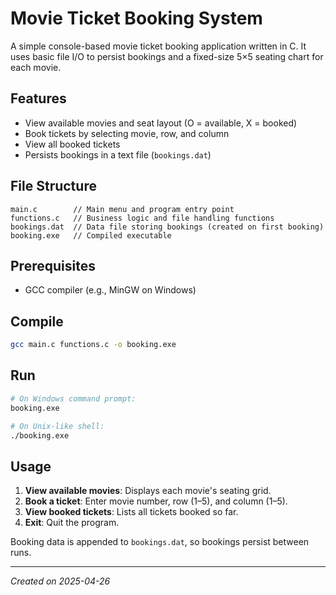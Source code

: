 # Movie Ticket Booking System

A simple console-based movie ticket booking application written in C. It uses basic file I/O to persist bookings and a fixed-size 5×5 seating chart for each movie.

## Features
- View available movies and seat layout (O = available, X = booked)
- Book tickets by selecting movie, row, and column
- View all booked tickets
- Persists bookings in a text file (`bookings.dat`)

## File Structure
```
main.c        // Main menu and program entry point
functions.c   // Business logic and file handling functions
bookings.dat  // Data file storing bookings (created on first booking)
booking.exe   // Compiled executable
``` 

## Prerequisites
- GCC compiler (e.g., MinGW on Windows)

## Compile
```bash
gcc main.c functions.c -o booking.exe
```

## Run
```bash
# On Windows command prompt:
booking.exe

# On Unix-like shell:
./booking.exe
```

## Usage
1. **View available movies**: Displays each movie's seating grid.
2. **Book a ticket**: Enter movie number, row (1–5), and column (1–5).
3. **View booked tickets**: Lists all tickets booked so far.
4. **Exit**: Quit the program.

Booking data is appended to `bookings.dat`, so bookings persist between runs.

---
*Created on 2025-04-26*
